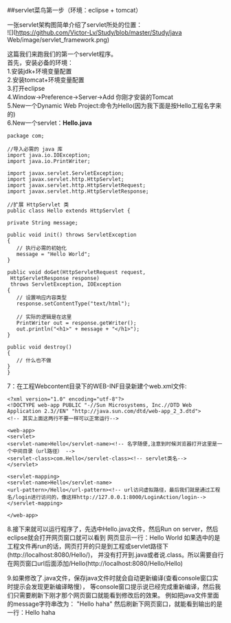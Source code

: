 ##servlet菜鸟第一步（环境：eclipse + tomcat）

一张servlet架构图简单介绍了servlet所处的位置：  
![](https://github.com/Victor-Lv/Study/blob/master/Study/java Web/image/servlet_framework.png)

这篇我们来跑我们的第一个servlet程序。  
首先，安装必备的环境：  
1.安装jdk+环境变量配置  
2.安装tomcat+环境变量配置  
3.打开eclipse  
4.Window->Preference->Server->Add 你刚才安装的Tomcat  
5.New一个Dynamic Web Project:命令为Hello(因为我下面是按Hello工程名字来的)  
6.New一个servlet：**Hello.java**  

    package com;
    
    //导入必需的 java 库
    import java.io.IOException;
    import java.io.PrintWriter;
    
    import javax.servlet.ServletException;
    import javax.servlet.http.HttpServlet;
    import javax.servlet.http.HttpServletRequest;
    import javax.servlet.http.HttpServletResponse;
    
    //扩展 HttpServlet 类
    public class Hello extends HttpServlet {
    
    private String message;
    
    public void init() throws ServletException
    {
       // 执行必需的初始化
       message = "Hello World";
    }
    
    public void doGet(HttpServletRequest request,
     HttpServletResponse response)
     throws ServletException, IOException
    {
       // 设置响应内容类型
       response.setContentType("text/html");
    
       // 实际的逻辑是在这里
       PrintWriter out = response.getWriter();
       out.println("<h1>" + message + "</h1>");
    }
    
    public void destroy()
    {
       // 什么也不做
    }
    }


7：在工程Webcontent目录下的WEB-INF目录新建个web.xml文件:

    <?xml version="1.0" encoding="utf-8"?>
    <!DOCTYPE web-app PUBLIC "-//Sun Microsystems, Inc.//DTD Web Application 2.3//EN" "http://java.sun.com/dtd/web-app_2_3.dtd">
    <!-- 其实上面这两行不要一样可以正常运行-->
    
    <web-app>
    <servlet>
    <servlet-name>Hello</servlet-name><!-- 名字随便,注意到时候浏览器打开这里是一个中间目录（url路径） -->
    <servlet-class>com.Hello</servlet-class><!-- servlet类名-->
    </servlet>
    
    <servlet-mapping>
    <servlet-name>Hello</servlet-name>
    <url-pattern>/Hello</url-pattern><!-- url访问虚拟路径，最后我们就是通过工程名/login进行访问的，像这样http://127.0.0.1:8000/LoginAction/login-->
    </servlet-mapping>
    
    </web-app>

8.接下来就可以运行程序了，先选中Hello.java文件，然后Run on server，然后eclipse就会打开网页窗口就可以看到
网页显示一行：Hello World
如果选中的是工程文件再run的话，网页打开的只是到工程或servlet路径下(http://localhost:8080/Hello/)，
并没有打开到.java或者说.class。所以需要自行在网页窗口url后面添加/Hello(http://localhost:8080/Hello/Hello)

9.如果修改了.java文件，保存java文件时就会自动更新编译(查看console窗口实时提示会发现更新编译略慢），
等console窗口提示说已经完成重新编译，然后我们只需要刷新下刚才那个网页窗口就能看到修改后的效果。
例如把java文件里面的message字符串改为：
"Hello haha"
然后刷新下网页窗口，就能看到输出的是一行：Hello haha


